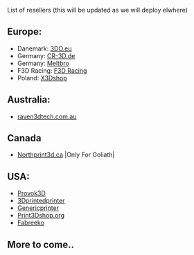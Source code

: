 List of resellers (this will be updated as we will deploy elwhere)

## Europe:

- Danemark: [3DO.eu](https://3do.eu/) 
- Germany: [CR-3D.de](https://www.cr3d.de/)
- Germany: [Meltbro](https://meltbro.de/mellow-vzbot-awd-330-3d-drucker-bausatz-metall-komponenten-golitath-hotend-hextrudort.html)
- F3D Racing: [F3D Racing](https://f3d-racing-fdm.myshopify.com/)
- Poland: [X3Dshop](https://x3dshop.com/products/drukarka-3d-mellow-vzbot-330-kit-1)


## Australia:
- [raven3dtech.com.au](https://raven3dtech.com.au/product/mellow-goliath-air-water/)

## Canada 
- [Northprint3d.ca](https://northprint3d.ca/product/vzbot-mellow-goliath-lsd-hotend/) |Only For Goliath|

## USA:
- [Provok3D](https://provok3d.com/vzbot-2/?v=0a10a0b3e53b)
- [3Dprintedprinter](https://3Dprintedprinters.com) 
- [Genericprinter](https://www.genericprinter.com/product/goliath-air-water-v2-hotend/)
- [Print3Dshop.org](https://print3dshop.org/)
- [Fabreeko](https://www.fabreeko.com/collections/hot-ends/products/vz-bot-goliath-hot-end-by-mellow)



## More to come..
